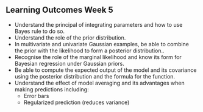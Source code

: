 Learning Outcomes Week 5
------------------------

-   Understand the principal of integrating parameters and how to use
    Bayes rule to do so.
-   Understand the role of the prior distribution.
-   In multivariate and univariate Gaussian examples, be able to combine
    the prior with the likelihood to form a posterior distribution..
-   Recognise the role of the marginal likelihood and know its form for
    Bayesian regression under Gaussian priors.
-   Be able to compute the expected output of the model and its
    covariance using the posterior distribution and the formula for the
    function.
-   Understand the effect of model averaging and its advantages when
    making predictions including:
    -   Error bars
    -   Regularized prediction (reduces variance)

